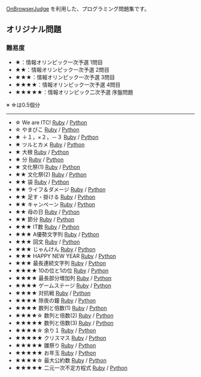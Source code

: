 [OnBrowserJudge](https://github.com/nodai2hITC/onbrowserjudge) を利用した、プログラミング問題集です。

## オリジナル問題

### 難易度

- ★：情報オリンピック一次予選 1問目
- ★★：情報オリンピック一次予選 2問目
- ★★★：情報オリンピック一次予選 3問目
- ★★★★：情報オリンピック一次予選 4問目
- ★★★★★：情報オリンピック二次予選 序盤問題

※ ☆は0.5個分

----

- ☆ We are ITC! [Ruby](https://nodai2hitc.github.io/problems/we_are_itc_ruby.html) / [Python](https://nodai2hitc.github.io/problems/we_are_itc_python.html)
- ☆ やまびこ [Ruby](https://nodai2hitc.github.io/problems/echo_ruby.html) / [Python](https://nodai2hitc.github.io/problems/echo_python.html)
- ★ ＋１，×２，－３ [Ruby](https://nodai2hitc.github.io/problems/pl1mu2mi3_ruby.html) / [Python](https://nodai2hitc.github.io/problems/pl1mu2mi3_python.html)
- ★ ツルとカメ [Ruby](https://nodai2hitc.github.io/problems/crane_and_turtle_ruby.html) / [Python](https://nodai2hitc.github.io/problems/crane_and_turtle_python.html)
- ★ 大根 [Ruby](https://nodai2hitc.github.io/problems/radish_ruby.html) / [Python](https://nodai2hitc.github.io/problems/radish_python.html)
- ★ 分 [Ruby](https://nodai2hitc.github.io/problems/minutes_ruby.html) / [Python](https://nodai2hitc.github.io/problems/minutes_python.html)
- ★ 文化祭(1) [Ruby](https://nodai2hitc.github.io/problems/festival1_ruby.html) / [Python](https://nodai2hitc.github.io/problems/festival1_python.html)
- ★★ 文化祭(2) [Ruby](https://nodai2hitc.github.io/problems/festival2_ruby.html) / [Python](https://nodai2hitc.github.io/problems/festival2_python.html)
- ★★ 袋 [Ruby](https://nodai2hitc.github.io/problems/bag_ruby.html) / [Python](https://nodai2hitc.github.io/problems/bag_python.html)
- ★★ ライフ＆ダメージ [Ruby](https://nodai2hitc.github.io/problems/life_and_damage_ruby.html) / [Python](https://nodai2hitc.github.io/problems/life_and_damage_python.html)
- ★★ 足す・掛ける [Ruby](https://nodai2hitc.github.io/problems/tasu_kakeru_ruby.html) / [Python](https://nodai2hitc.github.io/problems/tasu_kakeru_python.html)
- ★★ キャンペーン [Ruby](https://nodai2hitc.github.io/problems/campaign_ruby.html) / [Python](https://nodai2hitc.github.io/problems/campaign_python.html)
- ★★ 母の日 [Ruby](https://nodai2hitc.github.io/problems/mothersday_ruby.html) / [Python](https://nodai2hitc.github.io/problems/mothersday_python.html)
- ★★ 節分 [Ruby](https://nodai2hitc.github.io/problems/setsubun_ruby.html) / [Python](https://nodai2hitc.github.io/problems/setsubun_python.html)
- ★★★ IT数 [Ruby](https://nodai2hitc.github.io/problems/it_number_ruby.html) / [Python](https://nodai2hitc.github.io/problems/it_number_python.html)
- ★★★ A優勢文字列 [Ruby](https://nodai2hitc.github.io/problems/a_dominant_str_ruby.html) / [Python](https://nodai2hitc.github.io/problems/a_dominant_str_python.html)
- ★★★ 回文 [Ruby](https://nodai2hitc.github.io/problems/kaibun_ruby.html) / [Python](https://nodai2hitc.github.io/problems/kaibun_python.html)
- ★★★ じゃんけん [Ruby](https://nodai2hitc.github.io/problems/janken_ruby.html) / [Python](https://nodai2hitc.github.io/problems/janken_python.html)
- ★★★ HAPPY NEW YEAR [Ruby](https://nodai2hitc.github.io/problems/happynewyear_ruby.html) / [Python](https://nodai2hitc.github.io/problems/happynewyear_python.html)
- ★★★ 最長連続文字列 [Ruby](https://nodai2hitc.github.io/problems/longest_sequential_string_ruby.html) / [Python](https://nodai2hitc.github.io/problems/longest_sequential_string_python.html)
- ★★★★ 10の位と1の位 [Ruby](https://nodai2hitc.github.io/problems/10_1_ruby.html) / [Python](https://nodai2hitc.github.io/problems/10_1_python.html)
- ★★★★ 最長部分増加列 [Ruby](https://nodai2hitc.github.io/problems/longest_sequence_ruby.html) / [Python](https://nodai2hitc.github.io/problems/longest_sequence_python.html)
- ★★★★ ゲームステージ [Ruby](https://nodai2hitc.github.io/problems/stages_ruby.html) / [Python](https://nodai2hitc.github.io/problems/stages_python.html)
- ★★★★ 対抗戦 [Ruby](https://nodai2hitc.github.io/problems/taikousen_ruby.html) / [Python](https://nodai2hitc.github.io/problems/taikousen_python.html)
- ★★★★ 除夜の鐘 [Ruby](https://nodai2hitc.github.io/problems/joya_ruby.html) / [Python](https://nodai2hitc.github.io/problems/joya_python.html)
- ★★★★ 数列と倍数(1) [Ruby](https://nodai2hitc.github.io/problems/suuretsu_baisuu1_ruby.html) / [Python](https://nodai2hitc.github.io/problems/suuretsu_baisuu1_python.html)
- ★★★★☆ 数列と倍数(2) [Ruby](https://nodai2hitc.github.io/problems/suuretsu_baisuu2_ruby.html) / [Python](https://nodai2hitc.github.io/problems/suuretsu_baisuu2_python.html)
- ★★★★★ 数列と倍数(3) [Ruby](https://nodai2hitc.github.io/problems/suuretsu_baisuu3_ruby.html) / [Python](https://nodai2hitc.github.io/problems/suuretsu_baisuu3_python.html)
- ★★★★☆ 余り１ [Ruby](https://nodai2hitc.github.io/problems/remainder1_ruby.html) / [Python](https://nodai2hitc.github.io/problems/remainder1_python.html)
- ★★★★★ クリスマス [Ruby](https://nodai2hitc.github.io/problems/christmas1_ruby.html) / [Python](https://nodai2hitc.github.io/problems/christmas1_python.html)
- ★★★★★ 雛祭り [Ruby](https://nodai2hitc.github.io/problems/hinamatsuri_ruby.html) / [Python](https://nodai2hitc.github.io/problems/hinamatsuri_python.html)
- ★★★★★ お年玉 [Ruby](https://nodai2hitc.github.io/problems/otoshidama_ruby.html) / [Python](https://nodai2hitc.github.io/problems/otoshidama_python.html)
- ★★★★☆ 最大公約数 [Ruby](https://nodai2hitc.github.io/problems/gcd_ruby.html) / [Python](https://nodai2hitc.github.io/problems/gcd_python.html)
- ★★★★★ 二元一次不定方程式 [Ruby](https://nodai2hitc.github.io/problems/gcd_application_ruby.html) / [Python](https://nodai2hitc.github.io/problems/gcd_application_python.html)
